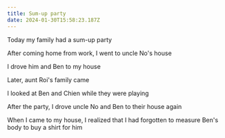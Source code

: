 ```yaml
---
title: Sum-up party
date: 2024-01-30T15:58:23.187Z
---
```


Today my family had a sum-up party

After coming home from work, I went to uncle No's house

I drove him and Ben to my house

Later, aunt Roi's family came

I looked at Ben and Chien while they were playing

After the party, I drove uncle No and Ben to their house again

When I came to my house, I realized that I had forgotten to measure Ben's body to buy a shirt for him
